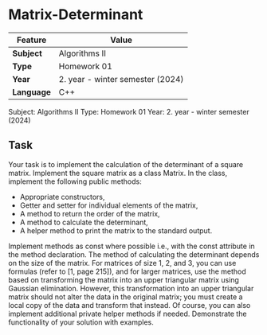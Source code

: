 # Matrix-Determinant
| Feature         | Value  |
|-----------------|--------|
| **Subject** | Algorithms II |
| **Type** | Homework 01 |
| **Year** | 2. year - winter semester (2024) |
| **Language** | C++ |


Subject:    Algorithms II
Type:       Homework 01
Year:       2. year - winter semester (2024)


## Task
Your task is to implement the calculation of the determinant of a square matrix. Implement the square matrix as a class Matrix. In the class, implement the following public methods:
  - Appropriate constructors,
  - Getter and setter for individual elements of the matrix,
  - A method to return the order of the matrix,
  - A method to calculate the determinant,
  - A helper method to print the matrix to the standard output.

Implement methods as const where possible i.e., with the const attribute in the method declaration. The method of calculating the determinant depends on the size of the matrix. For matrices of size 1, 2, and 3, you can use formulas (refer to [1, page 215]), and for larger matrices, use the method based on transforming the matrix into an upper triangular matrix using Gaussian elimination. However, this transformation into an upper triangular matrix should not alter the data in the original matrix; you must create a local copy of the data and transform that instead. Of course, you can also implement additional private helper methods if needed. Demonstrate the functionality of your solution with examples.
